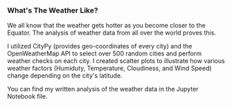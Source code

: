 ### What's The Weather Like?

We all know that the weather gets hotter as you become closer to the Equator. The analysis of weather data from all over the world proves this. 

I utilized CityPy (provides geo-coordinates of every city) and the OpenWeatherMap API to select over 500 random cities and perform weather checks on each city. I created scatter plots to illustrate how various weather factors (Humiduty, Temperature, Cloudiness, and Wind Speed) change depending on the city's latitude. 

You can find my written analysis of the weather data in the Jupyter Notebook file. 

